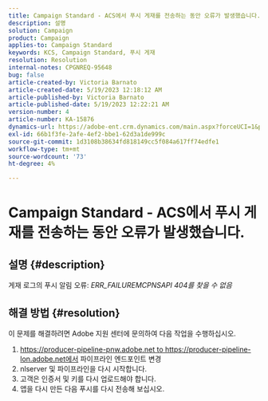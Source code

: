 ```yaml
---
title: Campaign Standard - ACS에서 푸시 게재를 전송하는 동안 오류가 발생했습니다.
description: 설명
solution: Campaign
product: Campaign
applies-to: Campaign Standard
keywords: KCS, Campaign Standard, 푸시 게재
resolution: Resolution
internal-notes: CPGNREQ-95648
bug: false
article-created-by: Victoria Barnato
article-created-date: 5/19/2023 12:18:12 AM
article-published-by: Victoria Barnato
article-published-date: 5/19/2023 12:22:21 AM
version-number: 4
article-number: KA-15876
dynamics-url: https://adobe-ent.crm.dynamics.com/main.aspx?forceUCI=1&pagetype=entityrecord&etn=knowledgearticle&id=96512a9e-daf5-ed11-8848-6045bd006268
exl-id: 66b1f3fe-2afe-4ef2-bbe1-62d3a1de999c
source-git-commit: 1d3108b38634fd818149cc5f084a617ff74edfe1
workflow-type: tm+mt
source-wordcount: '73'
ht-degree: 4%

---
```


# Campaign Standard - ACS에서 푸시 게재를 전송하는 동안 오류가 발생했습니다.

## 설명 {#description}


게재 로그의 푸시 알림 오류: *ERR_FAILUREMCPNSAPI 404를 찾을 수 없음*


## 해결 방법 {#resolution}


이 문제를 해결하려면 Adobe 지원 센터에 문의하여 다음 작업을 수행하십시오.

1. https://producer-pipeline-pnw.adobe.net to https://producer-pipeline-lon.adobe.net에서 파이프라인 엔드포인트 변경
2. nlserver 및 파이프라인을 다시 시작합니다.
3. 고객은 인증서 및 키를 다시 업로드해야 합니다.
4. 앱을 다시 만든 다음 푸시를 다시 전송해 보십시오.
